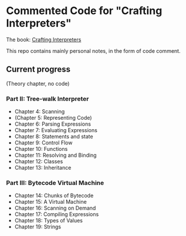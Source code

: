 # Commented Code for "Crafting Interpreters"

The book: [Crafting Interpreters](http://craftinginterpreters.com/)

This repo contains mainly personal notes, in the form of code comment.

## Current progress

(Theory chapter, no code)

### Part II: Tree-walk Interpreter

- Chapter 4: Scanning
- (Chapter 5: Representing Code)
- Chapter 6: Parsing Expressions
- Chapter 7: Evaluating Expressions
- Chapter 8: Statements and state
- Chapter 9: Control Flow
- Chapter 10: Functions
- Chapter 11: Resolving and Binding
- Chapter 12: Classes
- Chapter 13: Inheritance

### Part III: Bytecode Virtual Machine

- Chapter 14: Chunks of Bytecode
- Chapter 15: A Virtual Machine
- Chapter 16: Scanning on Demand
- Chapter 17: Compiling Expressions
- Chapter 18: Types of Values
- Chapter 19: Strings